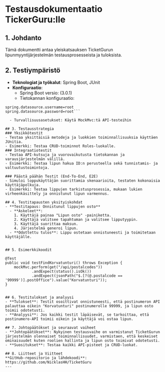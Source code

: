 # Testausdokumentaatio TickerGuru:lle

## 1. Johdanto
Tämä dokumentti antaa yleiskatsauksen TicketGurun lipunmyyntijärjestelmän testausprosesseista ja tuloksista.

## 2. Testiympäristö
- **Teknologiat ja työkalut**: Spring Boot, JUnit
- **Konfiguraatio**:
  - Spring Boot versio: (3.0.1)
  - Tietokannan konfiguraatio:
```spring.datasource.url=jdbc:mariadb://localhost:3306/ticketguru
spring.datasource.username=root
spring.datasource.password=root```

  - Turvallisuusasetukset: Käytä MockMvc:tä API-testeihin
    
## 3. Testausstrategia
### Yksikkötestit
- Testaa yksittäisiä metodeja ja luokkien toiminnallisuuksia käyttäen JUnitia.
- Esimerkki: Testaa CRUD-toiminnot Roles-luokalle.
### Integraatiotestit
- Testaa API-kutsuja ja vuorovaikutusta tietokannan ja varausjärjestelmän välillä.
- Esimerkki: Testaa lipun hakua ID:n perusteella sekä tunnistamis- ja valtuutustoimintoja.

### Päästä päähän Testit (End-To-End, E2E)
- Simuloi loppukäyttäjän suorittamia skenaarioita, testaten kokonaisia käyttäjäpolkuja.
- Esimerkki: Testaa lippujen tarkistusprosessia, mukaan lukien virheenkäsittely ja onnistunut lipun varmennus.
  
## 4. Testitapausten yksityiskohdat
- **Testitapaus: Onnistunut lippujen osto**
  - **Askeleet**: 
    1. Käyttäjä painaa "Lipun osto" -painiketta.
    2. Käyttäjä valitsee tapahtuman ja valitsee lipputyypin.
    3. Käyttäjä suorittaa maksun.
    4. Järjestelmä generoi lipun.
  - **Odottettu tulos**: Lippu ostetaan onnistuneesti ja toimitetaan käyttäjälle.


## 5. Esimerkkikoodit
```
    @Test
    public void testFindKorvatunturi() throws Exception {
        mockMvc.perform(get("/api/postalcodes"))
                .andExpect(status().isOk())
                .andExpect(jsonPath("$.[?(@.postalcode == '99999')].postOffice").value("Korvatunturi"));
    }
```

## 6. Testitulokset ja analyysi
- **Tulokset**: Testit osoittivat onnistuneesti, että postinumeron API palauttaa oikein "Korvatunturi" postinumerolle 99999, ja lipun osto toimii odotetusti.
- **Analyysi**: Jos kaikki testit läpäisevät, se tarkoittaa, että postinumero-API toimii oikein ja käyttäjä voi ostaa lipun.
  
## 7. Johtopäätökset ja seuraavat vaiheet
- **Johtopäätökset**: Nykyinen testausvaihe on varmistanut TicketGurun järjestelmän olennaiset toiminnallisuudet, varmistaen, että keskeiset ominaisuudet kuten roolien hallinta ja lipun osto toimivat odotetusti.
- **Suositukset**: Testaa kaikki API-pisteet ja CRUD-luokat.
  
## 8. Liitteet ja Viitteet
**GitHub-repositorio ja lähdekoodi**: 
https://github.com/NicklasHH/TicketGuru
---
